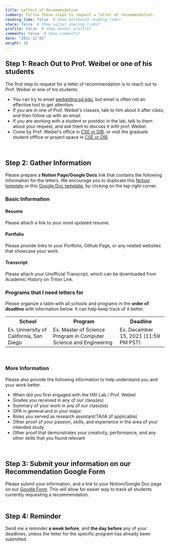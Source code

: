```yaml
---
title: Letters of Recommendation
summary: Follow these steps to request a letter of recommendation.
reading_time: false  # Show estimated reading time?
share: false  # Show social sharing links?
profile: false  # Show author profile?
comments: false  # Show comments?
date: "2021-12-02"
weight: 10
---
```


<h2> Step 1: Reach Out to Prof. Weibel or one of his students </h2>
The first step to request for a letter of recommendation is to reach out to Prof. Weibel or one of his students.
<ul>
  <li>You can try to email <a href="mailto:weibel@ucsd.edu">weibel@ucsd.edu</a>, but email is often not an effective tool to get attention.</li>
  <li>If you are in one of Prof. Weibel's classes, talk to him about it after class, and then follow up with an email.</li>
  <li>If you are working with a student or postdoc in the lab, talk to them about your request, and ask them to discuss it with prof. Weibel.</li>
  <li>Come by Prof. Weibel's office in <a target="_new" href="/contact">CSE or DIB</a>, or visit the graduate student offfice or project space in <a target="_new" href="/contact">CSE or DIB</a>.
</ul>
<br>


<h2> Step 2: Gather Information </h2>
Please prepare a <b>Notion Page/Google Docs</b> link that contains the following information for the letters. 
We encourage you to duplicate this <a target="_new" href="https://fortune-bulb-050.notion.site/Template-Your-Name-b60ead3c07c745908ac18e68cd2eba5c">Notion template</a> or this <a target="_new" href="https://docs.google.com/document/d/11RkvO9xJ9dhD0DR-RMpd8nFvglvqZo-_Zt96sLijqDA/edit?usp=sharing">Google Doc template</a>, by clicking on the top right corner.

<h3> Basic Information </h3>
<h4> Resume </h4>
Please attach a link to your most updated resume. 

<h4> Portfolio </h4>
Please provide links to your Portfolio, Github Page, or any related websites that showcase your work.   

<h4> Transcript </h4>
Please attach your Unofficial Transcript, which can be downloaded from Academic History on Triton Link. 
<br>

<h3> Programs that I need letters for </h3>
Please organize a table with all schools and programs in the <b>order of deadline</b> with information below. It can help keep track of it better. 
<table>
  <tr>
    <th>School</th>
    <th>Program</th>
    <th>Deadline</th>

  </tr>
  <tr>
    <td>Ex. University of California, San Diego </td>
    <td>Ex. Master of Science Program in Computer Science and Engineering </td>
    <td>Ex. December 15, 2021 (11:59 PM PST)</td>
  </tr>
</table>
<br>

<h3> More Information </h3>
Please also provide the following information to help understand you and your work better. 

<ul>
  <li> When did you first engaged with the HXI Lab / Prof. Weibel </li>
  <li> Grades you received in any of our class(es) </li>
  <li> Summary of your work in any of our class(es) </li>
  <li> GPA in general and in your major </li>
  <li> Roles you served as research assistant/TA/IA (if applicable) </li>
  <li> Other proof of your passion, skills, and experience in the area of your intended study </li>
  <li> Other proof that demonstrates your creativity, performance, and any other skills that you found relevant </li>
</ul>
<br>

<h2> Step 3: Submit your information on our Recommendation Google Form </h2>
Please submit your information, and a link to your Notion/Google Doc page on our <a target="_new" href="https://forms.gle/p39umyNZ5ZmbSLfc6">Google Form</a>. This will allow for easier way to track all students currently requesting a recommendation.
<br><br>

<h2> Step 4: Reminder </h2>
Send me a reminder <b>a week before</b>, and <b>the day before</b> any of your deadlines, unless the letter for the specific program has already been submitted. 



